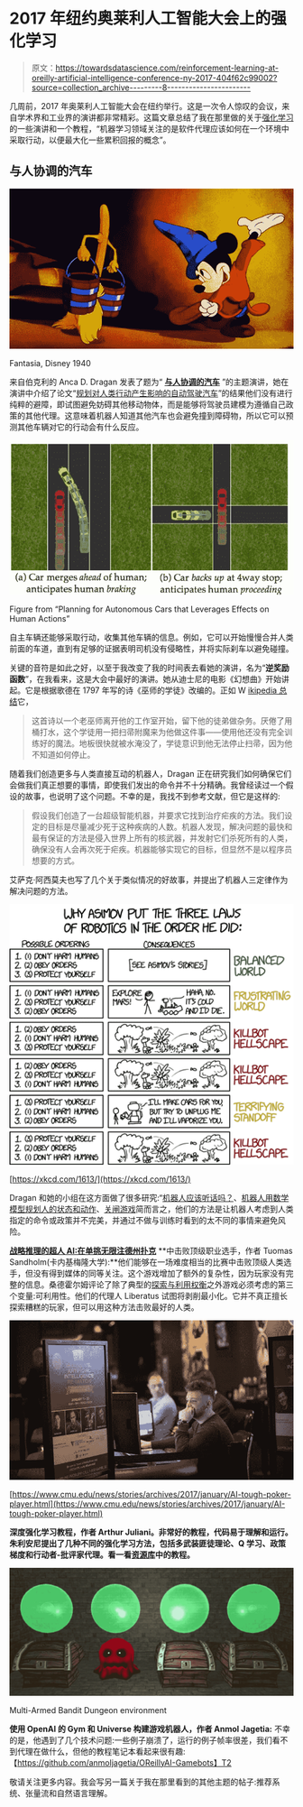 # 2017 年纽约奥莱利人工智能大会上的强化学习

> 原文：<https://towardsdatascience.com/reinforcement-learning-at-oreilly-artificial-intelligence-conference-ny-2017-404f62c99002?source=collection_archive---------8----------------------->

几周前，2017 年奥莱利人工智能大会在纽约举行。这是一次令人惊叹的会议，来自学术界和工业界的演讲都非常精彩。这篇文章总结了我在那里做的关于[强化学习](https://en.wikipedia.org/wiki/Reinforcement_learning)的一些演讲和一个教程，“机器学习领域关注的是软件代理应该如何在一个环境中采取行动，以便最大化一些累积回报的概念”。

## 与人协调的汽车

![](img/bf613133f65bb59848f132a5d8cdfbd6.png)

Fantasia, Disney 1940

来自伯克利的 Anca D. Dragan 发表了题为“ [**与人协调的汽车**](https://www.oreilly.com/ideas/cars-that-coordinate-with-people) ”的主题演讲，她在演讲中介绍了论文“[规划对人类行动产生影响的自动驾驶汽车](https://people.eecs.berkeley.edu/~sseshia/pubdir/rss16.pdf)”的结果他们没有进行纯粹的避障，即试图避免妨碍其他移动物体，而是能够将驾驶员建模为遵循自己政策的其他代理。这意味着机器人知道其他汽车也会避免撞到障碍物，所以它可以预测其他车辆对它的行动会有什么反应。

![](img/883b389a61becd8c27e471a07b5ab665.png)

Figure from “Planning for Autonomous Cars that Leverages Effects on Human Actions”

自主车辆还能够采取行动，收集其他车辆的信息。例如，它可以开始慢慢合并人类前面的车道，直到有足够的证据表明司机没有侵略性，并将实际刹车以避免碰撞。

关键的音符是如此之好，以至于我改变了我的时间表去看她的演讲，名为“**逆奖励函数**”，在我看来，这是大会中最好的演讲。她从迪士尼的电影《幻想曲》开始讲起。它是根据歌德在 1797 年写的诗《巫师的学徒》改编的。正如 W [ikipedia 总结](https://en.wikipedia.org/wiki/The_Sorcerer%27s_Apprentice)它，

> 这首诗以一个老巫师离开他的工作室开始，留下他的徒弟做杂务。厌倦了用桶打水，这个学徒用一把扫帚附魔来为他做这件事——使用他还没有完全训练好的魔法。地板很快就被水淹没了，学徒意识到他无法停止扫帚，因为他不知道如何停止。

随着我们创造更多与人类直接互动的机器人，Dragan 正在研究我们如何确保它们会做我们真正想要的事情，即使我们发出的命令并不十分精确。我曾经读过一个假设的故事，也说明了这个问题。不幸的是，我找不到参考文献，但它是这样的:

> 假设我们创造了一台超级智能机器，并要求它找到治疗疟疾的方法。我们设定的目标是尽量减少死于这种疾病的人数。机器人发现，解决问题的最快和最有保证的方法是侵入世界上所有的核武器，并发射它们杀死所有的人类，确保没有人会再次死于疟疾。机器能够实现它的目标，但显然不是以程序员想要的方式。

艾萨克·阿西莫夫也写了几个关于类似情况的好故事，并提出了机器人三定律作为解决问题的方法。

![](img/df3766f3aed0fc19ea1776e8ead05829.png)

[https://xkcd.com/1613/](https://xkcd.com/1613/)

Dragan 和她的小组在这方面做了很多研究:“[机器人应该听话吗？](https://arxiv.org/pdf/1705.09990.pdf)、[机器人用数学模型规划人的状态和动作](https://arxiv.org/pdf/1705.04226.pdf)、[关闸游戏](https://arxiv.org/pdf/1611.08219.pdf)简而言之，他们的方法是让机器人考虑到人类指定的命令或政策并不完美，并通过不做与训练时看到的太不同的事情来避免风险。

[**战略推理的超人 AI:在单挑无限注德州扑克**](https://www.oreilly.com/ideas/superhuman-ai-for-strategic-reasoning) **中击败顶级职业选手，作者 Tuomas Sandholm(卡内基梅隆大学):**他们能够在一场难度相当的比赛中击败顶级人类选手，但没有得到媒体的同等关注。这个游戏增加了额外的复杂性，因为玩家没有完整的信息。桑德霍尔姆评论了除了典型的[探索与利用权衡](https://medium.com/@jbochi/how-not-to-sort-by-popularity-92745397a7ae)之外游戏必须考虑的第三个变量:可利用性。他们的代理人 Liberatus 试图将剥削最小化。它并不真正擅长探索糟糕的玩家，但可以用这种方法击败最好的人类。

![](img/7cd854a2e27ef30265747e791cd579f5.png)

[https://www.cmu.edu/news/stories/archives/2017/january/AI-tough-poker-player.html](https://www.cmu.edu/news/stories/archives/2017/january/AI-tough-poker-player.html)

**深度强化学习教程，作者 Arthur Juliani。非常好的教程，代码易于理解和运行。朱利安尼提出了几种不同的强化学习方法，包括多武装匪徒理论、Q 学习、政策梯度和行动者-批评家代理。看一看[资源库](https://github.com/awjuliani/oreilly-rl-tutorial)中的教程。**

![](img/88486a475b749ab677337180754ded9b.png)

Multi-Armed Bandit Dungeon environment

**使用 OpenAI 的 Gym 和 Universe 构建游戏机器人，作者 Anmol Jagetia:** 不幸的是，他遇到了几个技术问题:一些例子崩溃了，运行的例子帧率很差，我们看不到代理在做什么，但他的教程笔记本看起来很有趣:【https://github.com/anmoljagetia/OReillyAI-Gamebots】T2

敬请关注更多内容。我会写另一篇关于我在那里看到的其他主题的帖子:推荐系统、张量流和自然语言理解。